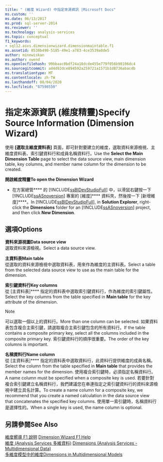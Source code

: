 ```yaml
---
title: " (維度 Wizard) 中指定來源資訊 |Microsoft Docs"
ms.custom: ''
ms.date: 06/13/2017
ms.prod: sql-server-2014
ms.reviewer: ''
ms.technology: analysis-services
ms.topic: conceptual
f1_keywords:
- sql12.asvs.dimensionwizard.dimensionmaintable.f1
ms.assetid: 0538b490-5185-49e1-a783-4ce3539a0de5
author: minewiskan
ms.author: owend
ms.openlocfilehash: 99bbaac0bdf24a18dcde455e779f056b98106dc4
ms.sourcegitcommit: ad4d92dce894592a259721a1571b1d8736abacdb
ms.translationtype: MT
ms.contentlocale: zh-TW
ms.lasthandoff: 08/04/2020
ms.locfileid: "87598550"
---
```

# <a name="specify-source-information-dimension-wizard"></a><span data-ttu-id="b0949-102">指定來源資訊 (維度精靈)</span><span class="sxs-lookup"><span data-stu-id="b0949-102">Specify Source Information (Dimension Wizard)</span></span>
  <span data-ttu-id="b0949-103">使用 **[選取主維度資料表]** 頁面，即可針對要建立的維度，選取資料來源檢視、主維度資料表、索引鍵資料行和成員名稱資料行。</span><span class="sxs-lookup"><span data-stu-id="b0949-103">Use the **Select the Main Dimension Table** page to select the data source view, main dimension table, key columns, and member name column for the dimension to be created.</span></span>  
  
 <span data-ttu-id="b0949-104">**開啟維度精靈**</span><span class="sxs-lookup"><span data-stu-id="b0949-104">**To open the Dimension Wizard**</span></span>  
  
-   <span data-ttu-id="b0949-105">在方案總管\*\*\*\* 的 [!INCLUDE[ssBIDevStudioFull](../includes/ssbidevstudiofull-md.md)] 中，以滑鼠右鍵按一下 [!INCLUDE[ssASnoversion](../includes/ssasnoversion-md.md)] 專案的 [維度]\*\*\*\* 資料夾，然後按一下 [新增維度]\*\*\*\*。</span><span class="sxs-lookup"><span data-stu-id="b0949-105">In [!INCLUDE[ssBIDevStudioFull](../includes/ssbidevstudiofull-md.md)], in **Solution Explorer**, right-click the **Dimensions** folder for an [!INCLUDE[ssASnoversion](../includes/ssasnoversion-md.md)] project, and then click **New Dimension**.</span></span>  
  
## <a name="options"></a><span data-ttu-id="b0949-106">選項</span><span class="sxs-lookup"><span data-stu-id="b0949-106">Options</span></span>  
 <span data-ttu-id="b0949-107">**資料來源視圖**</span><span class="sxs-lookup"><span data-stu-id="b0949-107">**Data source view**</span></span>  
 <span data-ttu-id="b0949-108">選取資料來源檢視。</span><span class="sxs-lookup"><span data-stu-id="b0949-108">Select a data source view.</span></span>  
  
 <span data-ttu-id="b0949-109">**主資料表**</span><span class="sxs-lookup"><span data-stu-id="b0949-109">**Main table**</span></span>  
 <span data-ttu-id="b0949-110">從選取的資料來源檢視中選取資料表，用來作為維度的主資料表。</span><span class="sxs-lookup"><span data-stu-id="b0949-110">Select a table from the selected data source view to use as the main table for the dimension.</span></span>  
  
 <span data-ttu-id="b0949-111">**索引鍵資料行**</span><span class="sxs-lookup"><span data-stu-id="b0949-111">**Key columns**</span></span>  
 <span data-ttu-id="b0949-112">從 [主資料表]\*\*\*\* 指定的資料表中選取索引鍵資料行，作為維度的索引鍵屬性。</span><span class="sxs-lookup"><span data-stu-id="b0949-112">Select the key columns from the table specified in **Main table** for the key attribute of the dimension.</span></span>  
  
> [!NOTE]  
>  <span data-ttu-id="b0949-113">可以選取一個以上的資料行。</span><span class="sxs-lookup"><span data-stu-id="b0949-113">More than one column can be selected.</span></span> <span data-ttu-id="b0949-114">如果資料表包含複合主索引鍵，請選取複合主索引鍵包含的所有資料行。</span><span class="sxs-lookup"><span data-stu-id="b0949-114">If the table contains a composite primary key, select all the columns included in the composite primary key.</span></span> <span data-ttu-id="b0949-115">索引鍵資料行的順序很重要。</span><span class="sxs-lookup"><span data-stu-id="b0949-115">The order of the key columns is important.</span></span>  
  
 <span data-ttu-id="b0949-116">**名稱資料行**</span><span class="sxs-lookup"><span data-stu-id="b0949-116">**Name column**</span></span>  
 <span data-ttu-id="b0949-117">從 [主資料表]\*\*\*\* 指定的資料表中選取資料行，此資料行提供維度的成員名稱。</span><span class="sxs-lookup"><span data-stu-id="b0949-117">Select the column from the table specified in **Main table** that provides the member names for the dimension.</span></span> <span data-ttu-id="b0949-118">使用複合索引鍵時，必須指定名稱資料行。</span><span class="sxs-lookup"><span data-stu-id="b0949-118">A name column must be specified when a composite key is used.</span></span> <span data-ttu-id="b0949-119">若要針對複合索引鍵建立名稱資料行，我們建議您在串連指定之索引鍵資料行的資料來源檢視中建立具名計算。</span><span class="sxs-lookup"><span data-stu-id="b0949-119">To create a name column for a composite key, we recommend that you create a named calculation in the data source view that concatenates the specified key columns.</span></span> <span data-ttu-id="b0949-120">使用單一索引鍵時，名稱資料行是選擇性的。</span><span class="sxs-lookup"><span data-stu-id="b0949-120">When a single key is used, the name column is optional.</span></span>  
  
## <a name="see-also"></a><span data-ttu-id="b0949-121">另請參閱</span><span class="sxs-lookup"><span data-stu-id="b0949-121">See Also</span></span>  
 <span data-ttu-id="b0949-122">[維度嚮導 F1 說明](dimension-wizard-f1-help.md) </span><span class="sxs-lookup"><span data-stu-id="b0949-122">[Dimension Wizard F1 Help](dimension-wizard-f1-help.md) </span></span>  
 <span data-ttu-id="b0949-123">[維度 &#40;Analysis Services 多維資料&#41;](multidimensional-models-olap-logical-dimension-objects/dimensions-analysis-services-multidimensional-data.md) </span><span class="sxs-lookup"><span data-stu-id="b0949-123">[Dimensions &#40;Analysis Services - Multidimensional Data&#41;](multidimensional-models-olap-logical-dimension-objects/dimensions-analysis-services-multidimensional-data.md) </span></span>  
 [<span data-ttu-id="b0949-124">多維度模型中的維度</span><span class="sxs-lookup"><span data-stu-id="b0949-124">Dimensions in Multidimensional Models</span></span>](multidimensional-models/dimensions-in-multidimensional-models.md)  
  
  

